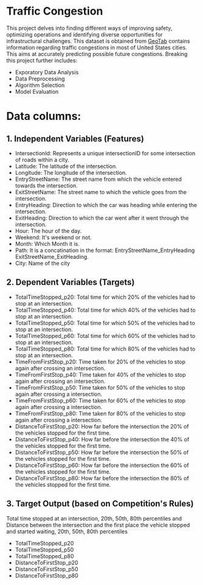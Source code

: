 # Traffic Congestion 
This project delves into finding different ways of improving safety, optimizing operations and identifying diverse opportunities for infrastructural challenges. 
This dataset is obtained from [GeoTab](https://data.geotab.com/ "GEOTAB") contains information regarding traffic congestions in most of United States cities.  This aims at accurately predicting possible future congestions. Breaking this project further includes:
- Exporatory Data Analysis
- Data Preprocessing
- Algorithm Selection 
- Model Evaluation 


# Data columns:

## 1. Independent Variables (Features)
- IntersectionId: Represents a unique intersectionID for some intersection of roads within a city.
- Latitude: The latitude of the intersection.
- Longitude: The longitude of the intersection.
- EntryStreetName: The street name from which the vehicle entered towards the intersection.
- ExitStreetName: The street name to which the vehicle goes from the intersection.
- EntryHeading: Direction to which the car was heading while entering the intersection.
- ExitHeading: Direction to which the car went after it went through the intersection.
- Hour: The hour of the day.
- Weekend: It's weekend or not.
- Month: Which Month it is.
- Path: It is a concatination in the format: EntryStreetName_EntryHeading ExitStreetName_ExitHeading.
- City: Name of the city

## 2. Dependent Variables (Targets)
- TotalTimeStopped_p20: Total time for which 20% of the vehicles had to stop at an intersection.
- TotalTimeStopped_p40: Total time for which 40% of the vehicles had to stop at an intersection.
- TotalTimeStopped_p50: Total time for which 50% of the vehicles had to stop at an intersection.
- TotalTimeStopped_p60: Total time for which 60% of the vehicles had to stop at an intersection.
- TotalTimeStopped_p80: Total time for which 80% of the vehicles had to stop at an intersection.
- TimeFromFirstStop_p20: Time taken for 20% of the vehicles to stop again after crossing an intersection.
- TimeFromFirstStop_p40: Time taken for 40% of the vehicles to stop again after crossing an intersection.
- TimeFromFirstStop_p50: Time taken for 50% of the vehicles to stop again after crossing a intersection.
- TimeFromFirstStop_p60: Time taken for 60% of the vehicles to stop again after crossing a intersection.
- TimeFromFirstStop_p80: Time taken for 80% of the vehicles to stop again after crossing a intersection.
- DistanceToFirstStop_p20: How far before the intersection the 20% of the vehicles stopped for the first time.
- DistanceToFirstStop_p40: How far before the intersection the 40% of the vehicles stopped for the first time.
- DistanceToFirstStop_p50: How far before the intersection the 50% of the vehicles stopped for the first time.
- DistanceToFirstStop_p60: How far before the intersection the 60% of the vehicles stopped for the first time.
- DistanceToFirstStop_p80: How far before the intersection the 80% of the vehicles stopped for the first time.

## 3. Target Output (based on Competition's Rules)
Total time stopped at an intersection, 20th, 50th, 80th percentiles and Distance between the intersection and the first place the vehicle stopped and started waiting, 20th, 50th, 80th percentiles

- TotalTimeStopped_p20
- TotalTimeStopped_p50
- TotalTimeStopped_p80
- DistanceToFirstStop_p20
- DistanceToFirstStop_p50
- DistanceToFirstStop_p80



